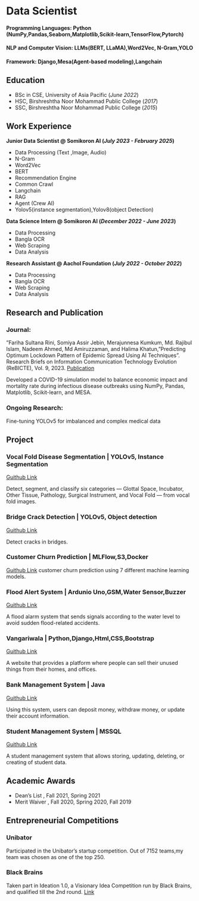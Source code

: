# Data Scientist

#### Programming Languages: Python (NumPy,Pandas,Seaborn,Matplotlib,Scikit-learn,TensorFlow,Pytorch)
#### NLP and Computer Vision: LLMs(BERT, LLaMA),Word2Vec, N-Gram,YOLO
#### Framework: Django,Mesa(Agent-based modeling),Langchain

## Education

- BSc in CSE, University of Asia Pacific  (_June 2022_)								       		
- HSC, Birshreshtha Noor Mohammad Public College (_2017_)	 			        		
- SSC, Birshreshtha Noor Mohammad Public College  (_2015_)

## Work Experience
**Junior Data Scientist @ Somikoron AI (_July 2023 - February 2025_)**

- Data Processing (Text ,Image, Audio)
- N-Gram 
- Word2Vec 
- BERT
- Recommendation Engine
- Common Crawl
- Langchain
- RAG
- Agent (Crew AI)
- Yolov5(instance segmentation),Yolov8(object Detection)

**Data Science Intern @ Somikoron AI (_December 2022 - June 2023_)**

- Data Processing 
- Bangla OCR
- Web Scraping
- Data Analysis


**Research Assistant @ Aachol Foundation (_July 2022 - October 2022_)**

- Data Processing 
- Bangla OCR
- Web Scraping
- Data Analysis



## Research and Publication
### Journal:
”Fariha Sultana Rini, Somiya Assir Jebin, Merajunnesa Kumkum, Md. Rajibul Islam, Nadeem Ahmed,
Md Amiruzzaman, and Halima Khatun,”Predicting Optimum Lockdown Pattern of Epidemic Spread Using
AI Techniques”. Research Briefs on Information Communication Technology Evolution (ReBICTE), Vol. 9,
2023.
[Publication](https://rebicte.org/index.php/rebicte/article/view/153)

Developed a COVID-19 simulation model to balance economic impact and mortality rate during infectious disease outbreaks using NumPy, Pandas, Matplotlib, Scikit-learn, and MESA.


### Ongoing Research:
Fine-tuning YOLOv5 for imbalanced and complex medical data


## Project

### Vocal Fold Disease  Segmentation  | YOLOv5, Instance Segmentation
[Guithub Link](https://github.com/FarihaSultanaRini/Yolov5_Instance_Segmentation)

Detect, segment, and classify six categories — Glottal Space, Incubator, Other Tissue, Pathology, Surgical Instrument, and Vocal Fold — from vocal fold images.

### Bridge Crack Detection  | YOLOv5, Object detection
[Guithub Link](https://github.com/FarihaSultanaRini/Yolov5_Object_Detection)

Detect cracks in bridges.

### Customer Churn Prediction | MLFlow,S3,Docker
[Guithub Link](https://github.com/FarihaSultanaRini/Tracking_with_MLflow)
customer churn prediction using 7 different machine learning models.


### Flood Alert System | Ardunio Uno,GSM,Water Sensor,Buzzer
[Guithub Link](https://github.com/FarihaSultanaRini/Flood_Level_detector)

A flood alarm system that sends signals according to the water level to avoid sudden flood-related accidents.


### Vangariwala | Python,Django,Html,CSS,Bootstrap
[Guithub Link](https://github.com/FarihaSultanaRini/Vangariwala123)

A website that provides a platform where people can sell their unused things from their homes, and offices.


### Bank Management System | Java
[Guithub Link](https://github.com/FarihaSultanaRini/Company_Management_System)

Using this system, users can deposit money, withdraw money, or update their account information.

### Student Management System | MSSQL
[Guithub Link](https://github.com/FarihaSultanaRini/Student_Management_System)

A student management system that allows storing, updating, deleting, or creating of student data.


## Academic Awards
- Dean’s List  , Fall 2021, Spring 2021
- Merit Waiver , Fall 2020, Spring 2020, Fall 2019


## Entrepreneurial Competitions

### Unibator
Participated in the Unibator’s startup competition. Out of 7152 teams,my team was chosen as one of the top 250.
### Black Brains
Taken part in Ideation 1.0, a Visionary Idea Competition run by Black Brains, and qualified till the 2nd round. [Link](https://drive.google.com/file/d/1VWwGLVx7hbA_3XygNZzVFt8mxV8g6p_h/view)




